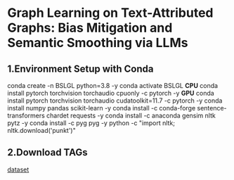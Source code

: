 # Graph Learning on Text-Attributed Graphs: Bias Mitigation and Semantic Smoothing via LLMs

## 1.Environment Setup with Conda

conda create -n BSLGL python=3.8 -y
conda activate BSLGL
**CPU**
conda install pytorch torchvision torchaudio cpuonly -c pytorch -y
**GPU**
conda install pytorch torchvision torchaudio cudatoolkit=11.7 -c pytorch -y
conda install numpy pandas scikit-learn -y
conda install -c conda-forge sentence-transformers chardet requests -y
conda install -c anaconda gensim nltk pytz -y
conda install -c pyg pyg -y
python -c "import nltk; nltk.download('punkt')"

## 2.Download TAGs

[dataset](https://drive.google.com/drive/folders/158wnv1zp2xOX2fKCUeLrzpxrpKRkJJzO?usp=drive_link)
